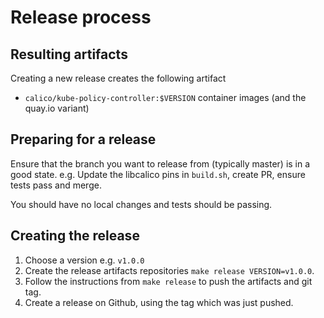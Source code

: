 # Release process

## Resulting artifacts
Creating a new release creates the following artifact
* `calico/kube-policy-controller:$VERSION` container images (and the quay.io variant)

## Preparing for a release
Ensure that the branch you want to release from (typically master) is in a good state.
e.g. Update the libcalico pins in `build.sh`, create PR, ensure tests pass and merge.

You should have no local changes and tests should be passing.

## Creating the release
1. Choose a version e.g. `v1.0.0`
2. Create the release artifacts repositories `make release VERSION=v1.0.0`. 
3. Follow the instructions from `make release` to push the artifacts and git tag.
4. Create a release on Github, using the tag which was just pushed.

